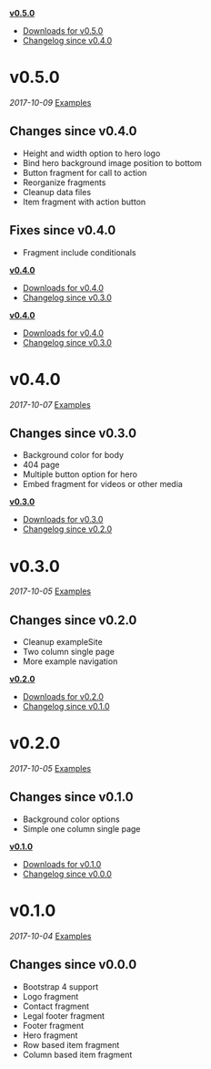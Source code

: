 __[v0.5.0](#v050)__
  - [Downloads for v0.5.0](https://github.com/okkur/syna/releases/tag/v0.5.0)
  - [Changelog since v0.4.0](#changelog-since-v040)

# v0.5.0
_2017-10-09_
[Examples](/exampleSite)

## Changes since v0.4.0
  - Height and width option to hero logo
  - Bind hero background image position to bottom
  - Button fragment for call to action
  - Reorganize fragments
  - Cleanup data files
  - Item fragment with action button
  
## Fixes since v0.4.0
  - Fragment include conditionals

__[v0.4.0](#v040)__
  - [Downloads for v0.4.0](https://github.com/okkur/syna/releases/tag/v0.4.0)
  - [Changelog since v0.3.0](#changelog-since-v030)

__[v0.4.0](#v040)__
  - [Downloads for v0.4.0](https://github.com/okkur/syna/releases/tag/v0.4.0)
  - [Changelog since v0.3.0](#changelog-since-v030)

# v0.4.0
_2017-10-07_
[Examples](/exampleSite)

## Changes since v0.3.0
  - Background color for body
  - 404 page
  - Multiple button option for hero
  - Embed fragment for videos or other media
  
__[v0.3.0](#v030)__
  - [Downloads for v0.3.0](https://github.com/okkur/syna/releases/tag/v0.3.0)
  - [Changelog since v0.2.0](#changelog-since-v020)

# v0.3.0
_2017-10-05_
[Examples](/exampleSite)

## Changes since v0.2.0
  - Cleanup exampleSite
  - Two column single page
  - More example navigation
  
__[v0.2.0](#v020)__
  - [Downloads for v0.2.0](https://github.com/okkur/syna/releases/tag/v0.2.0)
  - [Changelog since v0.1.0](#changelog-since-v010)

# v0.2.0
_2017-10-05_
[Examples](/exampleSite)

## Changes since v0.1.0
  - Background color options
  - Simple one column single page

__[v0.1.0](#v010)__
  - [Downloads for v0.1.0](https://github.com/okkur/syna/releases/tag/v0.1.0)
  - [Changelog since v0.0.0](#changelog-since-v000)


# v0.1.0
_2017-10-04_
[Examples](/exampleSite)

## Changes since v0.0.0
  - Bootstrap 4 support
  - Logo fragment
  - Contact fragment
  - Legal footer fragment
  - Footer fragment
  - Hero fragment
  - Row based item fragment
  - Column based item fragment
